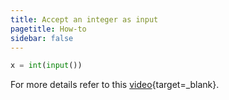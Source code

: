 ```yaml
---
title: Accept an integer as input
pagetitle: How-to
sidebar: false
---
```


```python
x = int(input())
```

For more details refer to this [video](https://youtu.be/or3gGW-7OEE?feature=shared){target=_blank}.
